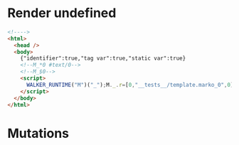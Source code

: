 # Render undefined
```html
<!---->
<html>
  <head />
  <body>
    {"identifier":true,"tag var":true,"static var":true}
    <!--M_*0 #text/0-->
    <!--M_$0-->
    <script>
      WALKER_RUNTIME("M")("_");M._.r=[0,"__tests__/template.marko_0",0];M._.w()
    </script>
  </body>
</html>
```

# Mutations
```

```